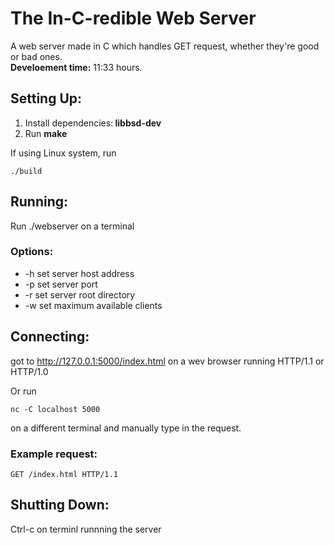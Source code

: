 # The In-C-redible Web Server
A web server made in C which handles GET request, whether they're good or bad ones. <br>
<b>Develoement time:</b> 11:33 hours.

## Setting Up:
1. Install dependencies:<b> libbsd-dev</b>
2. Run <b>make</b>

If using Linux system, run
```
./build
```

## Running:
Run ./webserver on a terminal

### Options:
- -h  set server host address 
- -p  set server port
- -r  set server root directory
- -w  set maximum available clients


## Connecting:
got to http://127.0.0.1:5000/index.html 
on a wev browser running HTTP/1.1 or HTTP/1.0

Or run
```
nc -C localhost 5000
```
on a different terminal and manually type in the request.

### Example request:
```
GET /index.html HTTP/1.1
```

## Shutting Down:
Ctrl-c on terminl runnning the server
